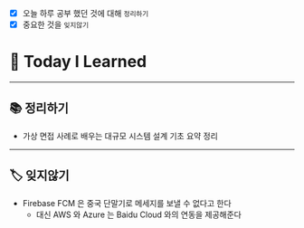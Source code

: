 - [x] 오늘 하루 공부 했던 것에 대해 `정리하기`
- [x] 중요한 것을 `잊지않기`

# 🚩 Today I Learned

---

## 📚 정리하기

- 가상 면접 사례로 배우는 대규모 시스템 설계 기초 요약 정리

---

## 🏷 잊지않기

- Firebase FCM 은 중국 단말기로 메세지를 보낼 수 없다고 한다
  - 대신 AWS 와 Azure 는 Baidu Cloud 와의 연동을 제공해준다
